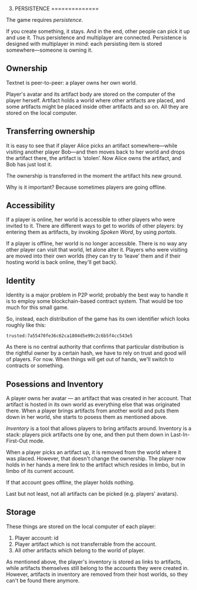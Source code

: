 3) PERSISTENCE
==============

The game requires *persistence*.

If you create something, it stays. And in the end, other people can pick it up and use it. 
Thus persistence and multiplayer are connected. Persistence is designed with multiplayer in mind: each persisting item is stored somewhere—someone is owning it.

Ownership
---------
Textnet is peer-to-peer: a player owns her own world. 

Player's avatar and its artifact body are stored on the computer of the player herself. Artifact holds a world where other artifacts are placed, and some artifacts might be 
placed inside other artifacts and so on. All they are stored on the local computer.


Transferring ownership
----------------------
It is easy to see that if player Alice picks an artifact somewhere—while visiting another 
player Bob—and then moves back to her world and drops the artifact there, the artifact is 
‘stolen’. Now Alice owns the artifact, and Bob has just lost it.

The ownership is transferred in the moment the artifact hits new ground.

Why is it important? Because sometimes players are going offline.


Accessibility
-------------
If a player is online, her world is accessible to other players who were invited to it.
There are different ways to get to worlds of other players: by entering them as artifacts,
by invoking *Spoken Word*, by using *portals*.

If a player is offline, her world is no longer accessible. There is no way any other player 
can visit that world, let alone alter it. Players who were visiting are moved into their own
worlds (they can try to ‘leave’ them and if their hosting world is back online, they'll get back).


Identity
--------
Identity is a major problem in P2P world; probably the best way to handle it is to employ 
some blockchain-based contract system. That would be too much for this small game.

So, instead, each distribution of the game has its own identifier which looks 
roughly like this:

    trusted:7a55470fe36c62ca1804d5e99c2c6b5f4cc543e5

As there is no central authority that confirms that particular distribution is the 
rightful owner by a certain hash, we have to rely on trust and good will of players. For now.
When things will get out of hands, we'll switch to contracts or something.


Posessions and Inventory
------------------------
A player owns her avatar — an artifact that was created in her account. That artifact is hosted in its own world as everything else that was originated there. When a player brings 
artifacts from another world and puts them down in her world, she starts to posess them
as mentioned above.

*Inventory* is a tool that allows players to bring artifacts around. Inventory is a stack: players pick artifacts one by one, and then put them down in Last-In-First-Out mode.

When a player picks an artifact up, it is removed from the world where it was placed. 
However, that doesn't change the ownership. The player now holds in her hands a mere link
to the artifact which resides in limbo, but in limbo of its current account.

If that account goes offline, the player holds nothing.

Last but not least, not all artifacts can be picked (e.g. players' avatars).


Storage
-------

These things are stored on the local computer of each player:

1. Player account: id
2. Player artifact which is not transferrable from the account.
3. All other artifacts which belong to the world of player.

As mentioned above, the player's inventory is stored as links to artifacts, while
artifacts themselves still belong to the accounts they were created in. However, 
artifacts in inventory are removed from their host worlds, so they can't be 
found there anymore.



